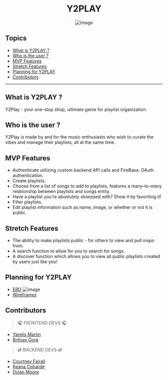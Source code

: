 <div style="text-align:center">
 
# Y2PLAY 
<!-- update the netlify badge above with your own badge that you can find at netlify under settings/general#status-badges -->
![image](https://github.com/nss-evening-cohort-26/FE-Hackathon-music-streaming-project/assets/153558948/670baa6e-87a3-4877-9cfb-e901ef84cb52)

</div>

## Topics 
- [What is Y2PLAY ?](#what-is-y2play-)
- [Who is the user ?](#who-is-the-user-)
- [MVP Features](#mvp-features)
- [Stretch Features ](#stretch-feature)
- [Planning for Y2PLAY](#planning-for-y2play)
- [Contributors](#contributors)
___

## What is Y2PLAY ?
Y2Play - your one-stop shop, ultimate genie for playlist organization. 

## Who is the user ?
Y2Play is made by and for the music enthusiasts who wish to curate the vibes and manage their playlists, all at the same time.

## MVP Features
- Authenticate utilizing custom backend API calls and FireBase, OAuth authentication.
- Create playlists.
- Choose from a list of songs to add to playlists, features a many-to-many relationship between playlists and songs entity.
- Have a playlist you're aboslutely obsessed with? Show it by favoriting it!
- Filter playlists.
- Edit playlist information such as name, image, or whether or not it is public.

## Stretch Features
- The ability to make playlists public - for others to view and pull inspo from.
- A search function to allow for you to search for songs.
- A discover function which allows you to view all public playlists created by users just like you!

## Planning for Y2PLAY
- [ERD](https://dbdiagram.io/d/Hackathon_e24_e26-66240bb603593b6b6183baf3)
  ![image](https://github.com/nss-evening-cohort-26/FE-Hackathon-music-streaming-project/assets/153558948/5820e6af-27fb-47f9-9158-79a3a428871e)
- [Wireframes](https://www.figma.com/file/GH0W2Z3RD4CeRjwZKRJ8Cp/Britnay-Gore's-team-library?type=design&node-id=0%3A1&mode=design&t=m8kXsRDoowBwwBms-1)

## Contributors
> 🎧 FRONTEND DEVS 🎧
- [Yarelis Martin](https://github.com/your-github-url)
- [Britnay Gore](https://github.com/britnay268)
> 💿 BACKEND DEVS 💿
- [Courtney Fairall](https://github.com/cnfairall)
- [Keana Cobarde](https://github.com/keanacobarde)
- [Dylan Moore](https://github.com/dylankmoore)
